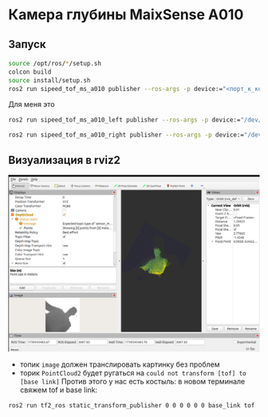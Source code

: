 # Камера глубины MaixSense A010

## Запуск
```bash
source /opt/ros/*/setup.sh
colcon build
source install/setup.sh
ros2 run sipeed_tof_ms_a010 publisher --ros-args -p device:="<порт_к_которому_подключена_камера>"
```
Для меня это
```bash
ros2 run sipeed_tof_ms_a010_left publisher --ros-args -p device:="/dev/ttyUSB1"
```

```bash
ros2 run sipeed_tof_ms_a010_right publisher --ros-args -p device:="/dev/ttyUSB3"
```
## Визуализация в rviz2
![картинка](img/Screenshot%20from%202025-02-14%2018-04-56.png)

 - топик ```image``` должен транслировать картинку без проблем
 - торик ```PointCloud2``` будет ругаться на ```could not transform [tof] to [base link]``` Против этого у нас есть костыль: в новом терминале свяжем tof и base link:

 ```bash
 ros2 run tf2_ros static_transform_publisher 0 0 0 0 0 0 base_link tof
```
